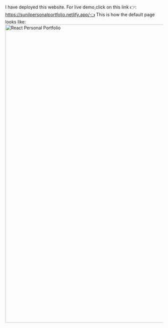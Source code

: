 I have deployed this website.
For live demo,click on this link 👉: https://sunilpersonalportfolio.netlify.app/👈
This is how the default page looks like:<img width="950" alt="React Personal Portfolio" src="https://github.com/user-attachments/assets/a7a9a149-b8d8-4c0d-9475-660e6c09f304">
